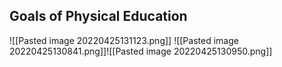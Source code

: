 ## Goals of Physical Education
![[Pasted image 20220425131123.png]]
![[Pasted image 20220425130841.png]]![[Pasted image 20220425130950.png]]
